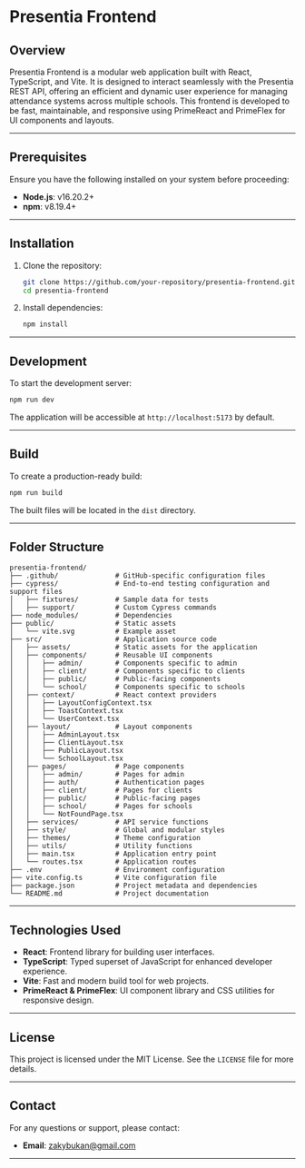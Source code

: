 # Presentia Frontend

## Overview
Presentia Frontend is a modular web application built with React, TypeScript, and Vite. It is designed to interact seamlessly with the Presentia REST API, offering an efficient and dynamic user experience for managing attendance systems across multiple schools. This frontend is developed to be fast, maintainable, and responsive using PrimeReact and PrimeFlex for UI components and layouts.

---

## Prerequisites
Ensure you have the following installed on your system before proceeding:

- **Node.js**: v16.20.2+
- **npm**: v8.19.4+

---

## Installation

1. Clone the repository:
   ```bash
   git clone https://github.com/your-repository/presentia-frontend.git
   cd presentia-frontend
   ```

2. Install dependencies:
   ```bash
   npm install
   ```

---

## Development

To start the development server:
```bash
npm run dev
```
The application will be accessible at `http://localhost:5173` by default.

---

## Build

To create a production-ready build:
```bash
npm run build
```
The built files will be located in the `dist` directory.

---

## Folder Structure

```plaintext
presentia-frontend/
├── .github/              # GitHub-specific configuration files
├── cypress/              # End-to-end testing configuration and support files
│   ├── fixtures/         # Sample data for tests
│   ├── support/          # Custom Cypress commands
├── node_modules/         # Dependencies
├── public/               # Static assets
│   └── vite.svg          # Example asset
├── src/                  # Application source code
│   ├── assets/           # Static assets for the application
│   ├── components/       # Reusable UI components
│   │   ├── admin/        # Components specific to admin
│   │   ├── client/       # Components specific to clients
│   │   ├── public/       # Public-facing components
│   │   └── school/       # Components specific to schools
│   ├── context/          # React context providers
│   │   ├── LayoutConfigContext.tsx
│   │   ├── ToastContext.tsx
│   │   └── UserContext.tsx
│   ├── layout/           # Layout components
│   │   ├── AdminLayout.tsx
│   │   ├── ClientLayout.tsx
│   │   ├── PublicLayout.tsx
│   │   └── SchoolLayout.tsx
│   ├── pages/            # Page components
│   │   ├── admin/        # Pages for admin
│   │   ├── auth/         # Authentication pages
│   │   ├── client/       # Pages for clients
│   │   ├── public/       # Public-facing pages
│   │   ├── school/       # Pages for schools
│   │   └── NotFoundPage.tsx
│   ├── services/         # API service functions
│   ├── style/            # Global and modular styles
│   ├── themes/           # Theme configuration
│   ├── utils/            # Utility functions
│   ├── main.tsx          # Application entry point
│   └── routes.tsx        # Application routes
├── .env                  # Environment configuration
├── vite.config.ts        # Vite configuration file
├── package.json          # Project metadata and dependencies
└── README.md             # Project documentation
```

---

## Technologies Used
- **React**: Frontend library for building user interfaces.
- **TypeScript**: Typed superset of JavaScript for enhanced developer experience.
- **Vite**: Fast and modern build tool for web projects.
- **PrimeReact & PrimeFlex**: UI component library and CSS utilities for responsive design.

---

## License
This project is licensed under the MIT License. See the `LICENSE` file for more details.

---

## Contact
For any questions or support, please contact:
- **Email**: zakybukan@gmail.com

---

